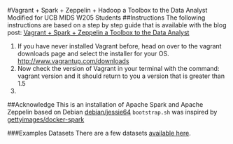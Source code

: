#Vagrant + Spark + Zeppelin + Hadoop a Toolbox to the Data Analyst
Modified for UCB MIDS W205 Students
##Instructions
The following instructions are based on a step by step guide that is available with the blog post: [Vagrant + Spark + Zeppelin a Toolbox to the Data Analyst](http://arjon.es/2015/08/23/vagrant-spark-zeppelin-a-toolbox-to-the-data-analyst/)

1. If you have never installed Vagrant before, head on over to the vagrant downloads page and select the installer for your OS.    http://www.vagrantup.com/downloads
2. Now check the version of Vagrant in your terminal with the command: vagrant version and it should return to you a version that is greater than 1.5
3. 

##Acknowledge
This is an installation of Apache Spark and Apache Zeppelin based on Debian [debian/jessie64](https://atlas.hashicorp.com/debian/boxes/jessie64)
`bootstrap.sh` was inspired by [gettyimages/docker-spark](https://github.com/gettyimages/docker-spark)

###Examples Datasets
There are a few datasets [available here](./data/).

